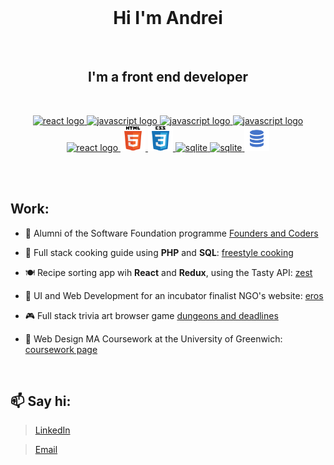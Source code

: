<br>
<h1 align="center">Hi I'm Andrei</h1>
<br> 
<h2 align="center">I'm a front end developer</h2>    
<br>                 
                            
<p align="center">    
  <a href="https://developer.mozilla.org/en-US/docs/Web/JavaScript" target="_blank" rel="noreferrer">  
    <img src="https://upload.wikimedia.org/wikipedia/commons/thumb/3/30/React_Logo_SVG.svg/180px-React_Logo_SVG.svg.png" alt="react logo" width="40" height="40"/> 
  </a> 
  <a href="https://developer.mozilla.org/en-US/docs/Web/JavaScript" target="_blank" rel="noreferrer"> 
    <img src="https://d2nir1j4sou8ez.cloudfront.net/wp-content/uploads/2021/12/nextjs-boilerplate-logo.png" alt="javascript logo" width="40" height="40"/> 
  </a> 
  <a href="https://developer.mozilla.org/en-US/docs/Web/JavaScript" target="_blank" rel="noreferrer"> 
    <img src="https://upload.wikimedia.org/wikipedia/commons/thumb/6/6a/JavaScript-logo.png/768px-JavaScript-logo.png" alt="javascript logo" width="40" height="40"/> 
  </a> 
 <a href="https://developer.mozilla.org/en-US/docs/Web/JavaScript" target="_blank" rel="noreferrer"> 
    <img src="https://upload.wikimedia.org/wikipedia/commons/thumb/4/4c/Typescript_logo_2020.svg/2048px-Typescript_logo_2020.svg.png" alt="javascript logo" width="40" height="40"/> 
  </a> 
  <a href="https://developer.mozilla.org/en-US/docs/Web/JavaScript" target="_blank" rel="noreferrer"> 
    <img src="https://upload.wikimedia.org/wikipedia/commons/thumb/1/17/GraphQL_Logo.svg/800px-GraphQL_Logo.svg.png" alt="react logo" width="40" height="40"/> 
  </a> 
  <a href="https://www.w3.org/html/" target="_blank" rel="noreferrer"> 
     <img src="https://raw.githubusercontent.com/devicons/devicon/master/icons/html5/html5-original-wordmark.svg" alt="html5" width="40" height="40"/> 
  </a> 
  <a href="https://www.w3schools.com/css/" target="_blank" rel="noreferrer"> 
    <img src="https://raw.githubusercontent.com/devicons/devicon/master/icons/css3/css3-original-wordmark.svg" alt="css3" width="40" height="40"/>
  </a> 
  <a href="https://en-gb.wordpress.org/" target="_blank" rel="noreferrer"> 
    <img src="https://encrypted-tbn0.gstatic.com/images?q=tbn:ANd9GcSGOdpfTINN7ozdHWo2UYAvq9akbCqEIwyBa7icxcuhWwDZJ9ZSnPWV7PMpMj67fPONeWY&usqp=CAU" alt="sqlite" width="40" height="40"/> 
  </a> 
  <a href="https://www.php.net/download-logos.php" target="_blank" rel="noreferrer"> 
    <img src="https://upload.wikimedia.org/wikipedia/commons/thumb/2/27/PHP-logo.svg/1067px-PHP-logo.svg.png" alt="sqlite" width="40" height="40"/> 
  </a> 
  <a href="https://dev.mysql.com/doc/" target="_blank" rel="noreferrer"> 
    <img src="https://raw.githubusercontent.com/github/explore/80688e429a7d4ef2fca1e82350fe8e3517d3494d/topics/sql/sql.png" alt="sqlite" width="40" height="40"/> 
  </a> 
</p>
 
<br>
<br>



## Work:

- 🌱 Alumni of the Software Foundation programme [Founders and Coders](https://www.foundersandcoders.com/) 

- 🍳 Full stack cooking guide using **PHP** and **SQL**: [freestyle cooking](https://github.com/revforev/freestyle-cooking-theme)

- 🍽️ Recipe sorting app wih **React** and **Redux**, using the Tasty API: [zest](https://github.com/chingu-voyages/v46-tier2-team-16)

- 💌 UI and Web Development for an incubator finalist NGO's website: [eros](https://github.com/revforev/Eros-Website)

- 🎮 Full stack trivia art browser game [dungeons and deadlines](https://github.com/revforev/dungeons-and-deadlines-fac)

- 📓  Web Design MA Coursework at the University of Greenwich: [coursework page](https://andrefuel.com/)

<br>

## 📫  Say hi:

> [LinkedIn](https://www.linkedin.com/in/andrei2099/)

> [Email](dutulescu_andrei@yahoo.com)

<br>
<br>
  
